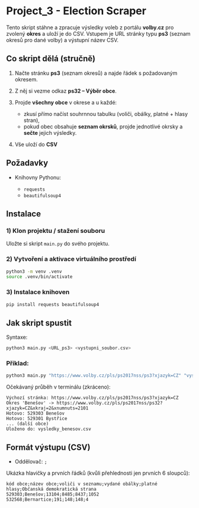 # Project_3 - Election Scraper

Tento skript stáhne a zpracuje výsledky voleb z portálu **volby.cz** pro zvolený **okres** a uloží je do CSV. Vstupem je URL stránky typu **ps3** (seznam okresů pro dané volby) a výstupní název CSV.

## Co skript dělá (stručně)

1. Načte stránku **ps3** (seznam okresů) a najde řádek s požadovaným okresem.
2. Z něj si vezme odkaz **ps32 – Výběr obce**.
3. Projde **všechny obce** v okrese a u každé:

   * zkusí přímo načíst souhrnnou tabulku (voliči, obálky, platné + hlasy stran),
   * pokud obec obsahuje **seznam okrsků**, projde jednotlivé okrsky a **sečte** jejich výsledky.
4. Vše uloží do **CSV** 

## Požadavky

* Knihovny Pythonu:

  * `requests`
  * `beautifulsoup4`
    
## Instalace

### 1) Klon projektu / stažení souboru

Uložte si skript `main.py` do svého projektu.

### 2) Vytvoření a aktivace virtuálního prostředí

```bash
python3 -m venv .venv
source .venv/bin/activate
```

### 3) Instalace knihoven

```bash
pip install requests beautifulsoup4
```
## Jak skript spustit

Syntaxe:

```bash
python3 main.py <URL_ps3> <vystupni_soubor.csv>
```

### Příklad:

```bash
python3 main.py "https://www.volby.cz/pls/ps2017nss/ps3?xjazyk=CZ" "vysledky_benesov.csv"
```

Očekávaný průběh v terminálu (zkráceno):

```
Výchozí stránka: https://www.volby.cz/pls/ps2017nss/ps3?xjazyk=CZ
Okres 'Benešov' -> https://www.volby.cz/pls/ps2017nss/ps32?xjazyk=CZ&xkraj=2&xnumnuts=2101
Hotovo: 529303 Benešov
Hotovo: 529301 Bystřice
... (další obce)
Uloženo do: vysledky_benesov.csv
```

## Formát výstupu (CSV)

* Oddělovač: `;`

Ukázka hlavičky a prvních řádků (kvůli přehlednosti jen prvních 6 sloupců):

```csv
kód obce;název obce;voliči v seznamu;vydané obálky;platné hlasy;Občanská demokratická strana
529303;Benešov;13104;8485;8437;1052
532568;Bernartice;191;148;148;4
```
